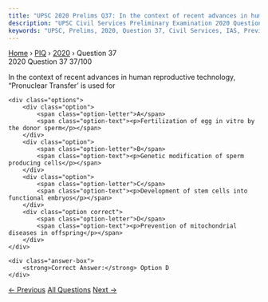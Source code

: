 ```yaml
---
title: "UPSC 2020 Prelims Q37: In the context of recent advances in human reproductive tech..."
description: "UPSC Civil Services Preliminary Examination 2020 Question 37 with options and answer"
keywords: "UPSC, Prelims, 2020, Question 37, Civil Services, IAS, Previous Year Questions"
---
```


<nav class="breadcrumb">
    <a href="../../">Home</a>
    <span>›</span>
    <a href="../">PIQ</a>
    <span>›</span>
    <a href="./">2020</a>
    <span>›</span>
    <span>Question 37</span>
</nav>

<div class="question-header">
    <div class="question-meta">
        <span class="year-badge">2020</span>
        <span class="question-number">Question 37</span>
        <span class="progress">37/100</span>
    </div>
    <div class="progress-bar">
        <div class="progress-fill" style="width: 37.0%"></div>
    </div>
</div>

<div class="question-content">
    <div class="question-text">
        <p>In the context of recent advances in human reproductive technology,<br />
“Pronuclear Transfer’ is used for</p>
    </div>
    
    <div class="options">
        <div class="option">
            <span class="option-letter">A</span>
            <span class="option-text"><p>Fertilization of egg in vitro by the donor sperm</p></span>
        </div>
        <div class="option">
            <span class="option-letter">B</span>
            <span class="option-text"><p>Genetic modification of sperm producing cells</p></span>
        </div>
        <div class="option">
            <span class="option-letter">C</span>
            <span class="option-text"><p>Development of stem cells into functional embryos</p></span>
        </div>
        <div class="option correct">
            <span class="option-letter">D</span>
            <span class="option-text"><p>Prevention of mitochondrial diseases in offspring</p></span>
        </div>
    </div>

    <div class="answer-box">
        <strong>Correct Answer:</strong> Option D
    </div>
</div>

<div class="question-nav">
    <a href="../q036-with-reference-to-scholarslitterateurs-of-ancient/" class="nav-btn prev">← Previous</a>
    <a href="../" class="nav-btn center">All Questions</a>
    <a href="../q038-with-the-present-state-of-development-artificial-i/" class="nav-btn next">Next →</a>
</div>
